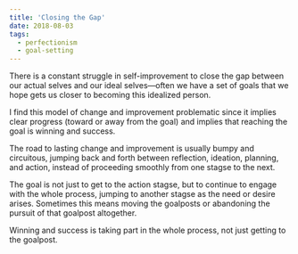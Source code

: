 ```yaml
---
title: 'Closing the Gap'
date: 2018-08-03
tags: 
  - perfectionism
  - goal-setting
---
```


There is a constant struggle in self-improvement to close the gap between our actual selves and our ideal selves—often we have a set of goals that we hope gets us closer to becoming this idealized person. 
<!-- excerpt -->

I find this model of change and improvement problematic since it implies clear progress (toward or away from the goal) and implies that reaching the goal is winning and success.

The road to lasting change and improvement is usually bumpy and circuitous, jumping back and forth between reflection, ideation, planning, and action, instead of proceeding smoothly from one stagse to the next. 

The goal is not just to get to the action stagse, but to continue to engage with the whole process, jumping to another stagse as the need or desire arises. Sometimes this means moving the goalposts or abandoning the pursuit of that goalpost altogether.

Winning and success is taking part in the whole process, not just getting to the goalpost.